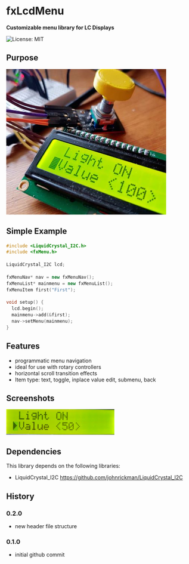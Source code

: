 # fxLcdMenu

**Customizable menu library for LC Displays**

![License: MIT](https://img.shields.io/github/license/flxm/fxMenu)


## Purpose

![](./extras/setup.jpg)

## Simple Example

```c++
#include <LiquidCrystal_I2C.h>
#include <fxMenu.h>

LiquidCrystal_I2C lcd;

fxMenuNav* nav = new fxMenuNav();
fxMenuList* mainmenu = new fxMenuList();
fxMenuItem first("First");

void setup() {
  lcd.begin();
  mainmenu->add(&first);
  nav->setMenu(mainmenu);
}
```


## Features

- programmatic menu navigation
- ideal for use with rotary controllers
- horizontal scroll transition effects
- Item type: text, toggle, inplace value edit, submenu, back


## Screenshots

![](./extras/valueinput.png)


## Dependencies

This library depends on the following libraries:

- LiquidCrystal_I2C https://github.com/johnrickman/LiquidCrystal_I2C


## History

### 0.2.0
  - new header file structure

### 0.1.0
  - initial github commit
